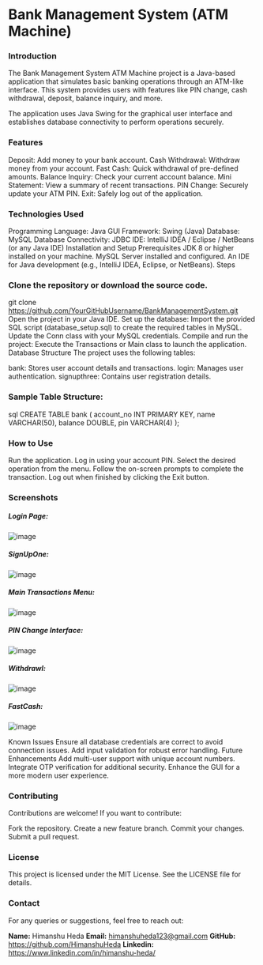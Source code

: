 # Bank Management System (ATM Machine)

### Introduction
The Bank Management System ATM Machine project is a Java-based application that simulates basic banking operations through an ATM-like interface. This system provides users with features like PIN change, cash withdrawal, deposit, balance inquiry, and more.

The application uses Java Swing for the graphical user interface and establishes database connectivity to perform operations securely.

### Features
Deposit: Add money to your bank account.
Cash Withdrawal: Withdraw money from your account.
Fast Cash: Quick withdrawal of pre-defined amounts.
Balance Inquiry: Check your current account balance.
Mini Statement: View a summary of recent transactions.
PIN Change: Securely update your ATM PIN.
Exit: Safely log out of the application.

### Technologies Used
Programming Language: Java
GUI Framework: Swing (Java)
Database: MySQL
Database Connectivity: JDBC
IDE: IntelliJ IDEA / Eclipse / NetBeans (or any Java IDE)
Installation and Setup
Prerequisites
JDK 8 or higher installed on your machine.
MySQL Server installed and configured.
An IDE for Java development (e.g., IntelliJ IDEA, Eclipse, or NetBeans).
Steps

### Clone the repository or download the source code.
git clone https://github.com/YourGitHubUsername/BankManagementSystem.git
Open the project in your Java IDE.
Set up the database:
Import the provided SQL script (database_setup.sql) to create the required tables in MySQL.
Update the Conn class with your MySQL credentials.
Compile and run the project:
Execute the Transactions or Main class to launch the application.
Database Structure
The project uses the following tables:

bank: Stores user account details and transactions.
login: Manages user authentication.
signupthree: Contains user registration details.

### Sample Table Structure:
sql
CREATE TABLE bank (
    account_no INT PRIMARY KEY,
    name VARCHAR(50),
    balance DOUBLE,
    pin VARCHAR(4)
);

### How to Use
Run the application.
Log in using your account PIN.
Select the desired operation from the menu.
Follow the on-screen prompts to complete the transaction.
Log out when finished by clicking the Exit button.

### Screenshots
##### Login Page:
![image](https://github.com/user-attachments/assets/157a9ab2-c827-46a7-8beb-b5097593ffe5)

##### SignUpOne: 
![image](https://github.com/user-attachments/assets/7f986c75-4d0a-4a23-9a40-6a80fe834694)

##### Main Transactions Menu:
![image](https://github.com/user-attachments/assets/d4e070d5-2b15-4db3-b6bd-90fd6de99eb1)

##### PIN Change Interface:
![image](https://github.com/user-attachments/assets/d349c918-646e-4aa6-8ed1-33596f92e993)

##### Withdrawl:
![image](https://github.com/user-attachments/assets/26272f5e-c3a2-4e08-bbba-b870895a9784)

##### FastCash:
![image](https://github.com/user-attachments/assets/2a8dd60d-27f2-46c2-a75f-5f1d4ab4ce49)


Known Issues
Ensure all database credentials are correct to avoid connection issues.
Add input validation for robust error handling.
Future Enhancements
Add multi-user support with unique account numbers.
Integrate OTP verification for additional security.
Enhance the GUI for a more modern user experience.

### Contributing
Contributions are welcome! If you want to contribute:

Fork the repository.
Create a new feature branch.
Commit your changes.
Submit a pull request.

### License
This project is licensed under the MIT License. See the LICENSE file for details.

### Contact
For any queries or suggestions, feel free to reach out:

**Name:** Himanshu Heda
**Email:** himanshuheda123@gmail.com
**GitHub:** https://github.com/HimanshuHeda
**Linkedin:** https://www.linkedin.com/in/himanshu-heda/
